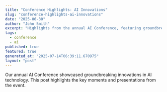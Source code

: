 ```yaml
---
title: "Conference Highlights: AI Innovations"
slug: "conference-highlights-ai-innovations"
date: "2025-06-30"
author: "John Smith"
excerpt: "Highlights from the annual AI Conference, featuring groundbreaking innovations."
tags:
  - conference
  - ai
published: true
featured: true
generated_at: "2025-07-14T06:39:11.670975"
layout: "post"
---
```


Our annual AI Conference showcased groundbreaking innovations in AI technology. This post highlights the key moments and presentations from the event.